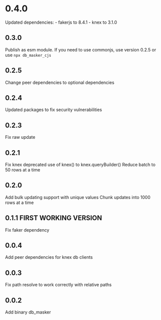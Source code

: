 # 0.4.0

  Updated dependencies:
    - fakerjs to 8.4.1
    - knex to 3.1.0

## 0.3.0

  Publish as esm module. If you need to use commonjs, use version 0.2.5 or use `npx db_masker_cjs`

## 0.2.5

  Change peer dependencies to optional dependencies

## 0.2.4

  Updated packages to fix security vulnerabilities

## 0.2.3

  Fix raw update

## 0.2.1

  Fix knex deprecated use of knex() to knex.queryBuilder()
  Reduce batch to 50 rows at a time

## 0.2.0

  Add bulk updating support with unique values
  Chunk updates into 1000 rows at a time

## 0.1.1 FIRST WORKING VERSION

  Fix faker dependency
## 0.0.4

  Add peer dependencies for knex db clients

## 0.0.3

  Fix path resolve to work correctly with relative paths

## 0.0.2

  Add binary db_masker